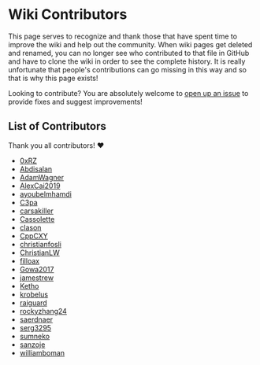 # Wiki Contributors
This page serves to recognize and thank those that have spent time to improve the wiki and help out the community. When wiki pages get deleted and renamed, you can no longer see who contributed to that file in GitHub and have to clone the wiki in order to see the complete history. It is really unfortunate that people's contributions can go missing in this way and so that is why this page exists!

Looking to contribute? You are absolutely welcome to [open up an issue](https://github.com/LuaLS/lua-language-server/issues/new) to provide fixes and suggest improvements!

## List of Contributors
Thank you all contributors! ❤️
- [0xRZ](https://github.com/0xRZ)
- [Abdisalan](https://github.com/Abdisalan)
- [AdamWagner](https://github.com/AdamWagner)
- [AlexCai2019](https://github.com/AlexCai2019)
- [ayoubelmhamdi](https://github.com/ayoubelmhamdi)
- [C3pa](https://github.com/C3pa)
- [carsakiller](https://github.com/carsakiller)
- [Cassolette](https://github.com/Cassolette)
- [clason](https://github.com/clason)
- [CppCXY](https://github.com/CppCXY)
- [christianfosli](https://github.com/christianfosli)
- [ChristianLW](https://github.com/ChristianLW)
- [filloax](https://github.com/filloax)
- [Gowa2017](https://github.com/Gowa2017)
- [jamestrew](https://github.com/jamestrew)
- [Ketho](https://github.com/Ketho)
- [krobelus](https://github.com/krobelus)
- [raiguard](https://github.com/raiguard)
- [rockyzhang24](https://github.com/rockyzhang24)
- [saerdnaer](https://github.com/saerdnaer)
- [serg3295](https://github.com/serg3295)
- [sumneko](https://github.com/sumneko)
- [sanzoje](https://github.com/sunzoje)
- [williamboman](https://github.com/williamboman)

